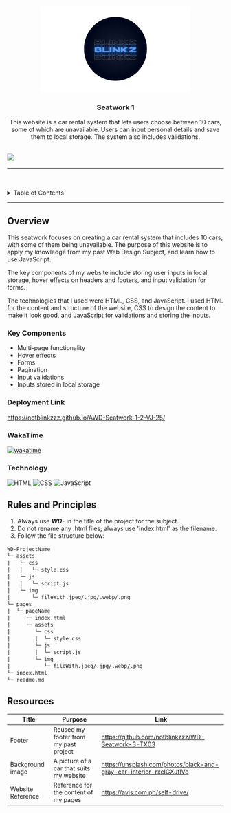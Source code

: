 <a name="readme-top">

<br/>

<br />
<div align="center">
  <a href="https://github.com/notblinkzzz/">
  <!-- TODO: If you want to add logo or banner you can add it here -->
    <img src="./assets/img/Untitled__2_-removebg-preview 1.png" alt="pic" width="350" height="200">
  </a>

<!-- TODO: Change Title to the name of the title of your Project -->
  <h3 align="center">Seatwork 1</h3>
</div>
<!-- TODO: Make a short description -->
<div align="center">
  This website is a car rental system that lets users choose between 10 cars, some of which are unavailable. Users can input personal details and save them to local storage. The system also includes validations.
</div>
<br/>

<!-- TODO: Change the zyx-0314 into your github username  -->
<!-- TODO: Change the WD-Template-Project into the same name of your folder -->
![](https://visit-counter.vercel.app/counter.png?page=notblinkzzz/AWD-Seatwork-1-2-VJ-25)

---
</div>
<br/>
<br/>

<!-- TODO: If you want to add more layers for your readme -->
<details>
  <summary>Table of Contents</summary>
  <ol>
    <li>
      <a href="#overview">Overview</a>
      <ol>
        <li>
          <a href="#key-components">Key Components</a>
        </li>
        <li>
          <a href="#technology">Technology</a>
        </li>
      </ol>
    </li>
    <li>
      <a href="#rules-and-principles">Rules and Principles</a>
    </li>
    <li>
      <a href="#resources">Resources</a>
    </li>
  </ol>
</details>

---

## Overview
This seatwork focuses on creating a car rental system that includes 10 cars, with some of them being unavailable. The purpose of this website is to apply my knowledge from my past Web Design Subject, and learn how to use JavaScript.

The key components of my website include storing user inputs in local storage, hover effects on headers and footers, and input validation for forms.

The technologies that I used were HTML, CSS, and JavaScript. I used HTML for the content and structure of the website, CSS to design the content to make it look good, and JavaScript for validations and storing the inputs.

<!-- Description of the project in detail.

Guiding Questions:
- What is the project?
- What is the purpose?
- What are the key components?
- What technology is used and how is it used? -->

### Key Components
<!-- TODO: List of Key Components -->
- Multi-page functionality
- Hover effects
- Forms
- Pagination
- Input validations
- Inputs stored in local storage

### Deployment Link
https://notblinkzzz.github.io/AWD-Seatwork-1-2-VJ-25/

### WakaTime
[![wakatime](https://wakatime.com/badge/user/018ee9d7-76cb-4d00-a96d-8de1fe10ea6a/project/377cc65d-ae1e-4850-9562-5a242aacded6.svg)](https://wakatime.com/badge/user/018ee9d7-76cb-4d00-a96d-8de1fe10ea6a/project/377cc65d-ae1e-4850-9562-5a242aacded6)

### Technology
<!-- TODO: List of Technology Used -->
![HTML](https://img.shields.io/badge/HTML-E34F26?style=for-the-badge&logo=html5&logoColor=white)
![CSS](https://img.shields.io/badge/CSS-1572B6?style=for-the-badge&logo=css3&logoColor=white)
![JavaScript](https://img.shields.io/badge/JavaScript-F7DF1E?style=for-the-badge&logo=javascript&logoColor=white)

## Rules and Principles
1. Always use ***WD-*** in the title of the project for the subject.
2. Do not rename any .html files; always use 'index.html' as the filename.
3. Follow the file structure below:

```
WD-ProjectName
└─ assets
|   └─ css
|   |   └─ style.css
|   └─ js
|   |   └─ script.js
|   └─ img
|       └─ fileWith.jpeg/.jpg/.webp/.png
└─ pages
|  └─ pageName
|     └─ index.html
|     └─ assets
|        └─ css
|        |  └─ style.css
|        └─ js
|        |  └─ script.js
|        └─ img
|           └─ fileWith.jpeg/.jpg/.webp/.png
└─ index.html
└─ readme.md
```

## Resources

<!-- TODO: Add References -->
| Title | Purpose | Link |
|-|-|-|
| Footer | Reused my footer from my past project | https://github.com/notblinkzzz/WD-Seatwork-3-TX03 |
| Background image | A picture of a car that suits my website | https://unsplash.com/photos/black-and-gray-car-interior-rxcIGXJflVo |
| Website Reference | Reference for the content of my pages | https://avis.com.ph/self-drive/ |

